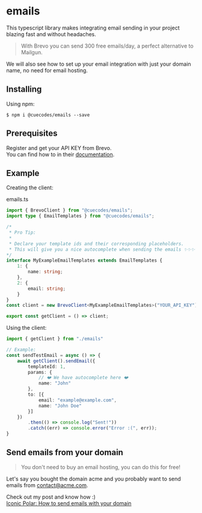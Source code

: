 # emails

This typescript library makes integrating email sending in your project blazing fast and without headaches.

> With Brevo you can send 300 free emails/day, a perfect alternative to Mailgun.


We will also see how to set up your email integration with just your domain name, no need for email hosting.


## Installing

Using npm:
```
$ npm i @cuecodes/emails --save
```

## Prerequisites

Register and get your API KEY from Brevo.  
You can find how to in their 
[documentation](https://help.brevo.com/hc/en-us/articles/209467485-Create-and-manage-your-API-keys).


## Example

Creating the client:

emails.ts
```ts
import { BrevoClient } from "@cuecodes/emails";
import type { EmailTemplates } from "@cuecodes/emails";

/*
 * Pro Tip:
 * 
 * Declare your template ids and their corresponding placeholders.
 * This will give you a nice autocomplete when sending the emails ✨✨✨
*/
interface MyExampleEmailTemplates extends EmailTemplates {
    1: {
        name: string;
    },
    2: {
        email: string;
    }
}
const client = new BrevoClient<MyExampleEmailTemplates>("YOUR_API_KEY");

export const getClient = () => client;

```

Using the client:
```ts
import { getClient } from "./emails"

// Example:
const sendTestEmail = async () => {
    await getClient().sendEmail({
        templateId: 1,
        params: {
            // ❤️ We have autocomplete here ❤️
            name: "John"
        },
        to: [{
            email: "example@example.com",
            name: "John Doe"
        }]
    })
        .then(() => console.log("Sent!"))
        .catch((err) => console.error("Error :(", err));
}
```

## Send emails from your domain

> You don't need to buy an email hosting, you can do this for free!

Let's say you bought the domain acme and you probably want to send emails from contact@acme.com. 

Check out my post and know how :)   
[Iconic Polar: How to send emails with your domain](TODO)

